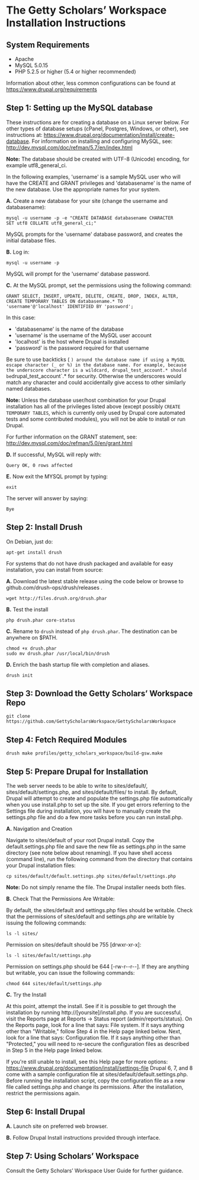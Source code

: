 # The Getty Scholars’ Workspace Installation Instructions

## System Requirements

* Apache
 * MySQL 5.0.15
 * PHP 5.2.5 or higher (5.4 or higher recommended)

Information about other, less common configurations can be found at
https://www.drupal.org/requirements

## Step 1: Setting up the MySQL database

These instructions are for creating a database on a Linux server
below. For other types of database setups (cPanel, Postgres, Windows,
or other), see instructions at:
https://www.drupal.org/documentation/install/create-database. For
information on installing and configuring MySQL, see:
http://dev.mysql.com/doc/refman/5.7/en/index.html

**Note:** The database should be created with UTF-8 (Unicode) encoding,
for example utf8_general_ci.

In the following examples, 'username' is a sample MySQL user who will
have the CREATE and GRANT privileges and 'databasename' is the name of
the new database.  Use the appropriate names for your system.

**A.** Create a new database for your site (change the username and databasename):

    mysql -u username -p -e "CREATE DATABASE databasename CHARACTER
    SET utf8 COLLATE utf8_general_ci;"

MySQL prompts for the 'username' database password, and creates the initial database
files.

**B.** Log in:

    mysql -u username -p

MySQL will prompt for the 'username' database password.

**C.** At the MySQL prompt, set the permissions using the following command:

    GRANT SELECT, INSERT, UPDATE, DELETE, CREATE, DROP, INDEX, ALTER,
    CREATE TEMPORARY TABLES ON databasename.* TO
    'username'@'localhost' IDENTIFIED BY 'password';

In this case:
 * 'databasename' is the name of the database
 * 'username' is the username of the MySQL user account
 * 'localhost' is the host where Drupal is installed
 * 'password' is the password required for that username
 
Be sure to use backticks ( ` ) around the database name if using a
MySQL escape character (_ or %) in the database name. For example,
because the underscore character is a wildcard, drupal_test_account.*
should be `drupal\_test\_account`.* for security. Otherwise the
underscores would match any character and could accidentally give
access to other similarly named databases.

**Note:** Unless the database user/host combination for your Drupal
installation has all of the privileges listed above (except possibly
`CREATE TEMPORARY TABLES`, which is currently only used by Drupal core
automated tests and some contributed modules), you will not be able to
install or run Drupal.

For further information on the GRANT statement, see:
http://dev.mysql.com/doc/refman/5.0/en/grant.html

**D.** If successful, MySQL will reply with:

    Query OK, 0 rows affected

**E.** Now exit the MYSQL prompt by typing:

    exit
	
The server will answer by saying:

    Bye
	
## Step 2: Install Drush

On Debian, just do:

	apt-get install drush

For systems that do not have drush packaged and available for easy
installation, you can install from source:

**A.** Download the latest stable release using the code below or
browse to github.com/drush-ops/drush/releases .

    wget http://files.drush.org/drush.phar
	
**B.** Test the install

    php drush.phar core-status

**C.** Rename to `drush` instead of `php drush.phar`. The destination
can be anywhere on $PATH.

    chmod +x drush.phar
    sudo mv drush.phar /usr/local/bin/drush
	
**D.** Enrich the bash startup file with completion and aliases.

    drush init

## Step 3: Download the Getty Scholars’ Workspace Repo

    git clone https://github.com/GettyScholarsWorkspace/GettyScholarsWorkspace

## Step 4: Fetch Required Modules

    drush make profiles/getty_scholars_workspace/build-gsw.make
	
## Step 5: Prepare Drupal for Installation

The web server needs to be able to write to sites/default/,
sites/default/settings.php, and sites/default/files/ to install. By
default, Drupal will attempt to create and populate the settings.php
file automatically when you use install.php to set up the site. If you
get errors referring to the Settings file during installation, you
will have to manually create the settings.php file and do a few more
tasks before you can run install.php.

**A.** Navigation and Creation

Navigate to sites/default of your root Drupal install. Copy the
default.settings.php file and save the new file as settings.php in the
same directory (see note below about renaming). If you have shell
access (command line), run the following command from the directory
that contains your Drupal installation files:

    cp sites/default/default.settings.php sites/default/settings.php

**Note:** Do not simply rename the file. The Drupal installer needs both
files.

**B.** Check That the Permissions Are Writable:

By default, the sites/default and settings.php files should be
writable. Check that the permissions of sites/default and settings.php
are writable by issuing the following commands:

    ls -l sites/

Permission on sites/default should be 755 [drwxr-xr-x]:

    ls -l sites/default/settings.php
	
Permission on settings.php should be 644 [-rw-r--r--].  If they are
anything but writable, you can issue the following commands:

    chmod 644 sites/default/settings.php

**C.** Try the Install

At this point, attempt the install. See if it is possible to get
through the installation by running http://[yoursite]/install.php. If
you are successful, visit the Reports page at Reports -> Status report
(admin/reports/status). On the Reports page, look for a line that
says: File system. If it says anything other than "Writable," follow
Step 4 in the Help page linked below. Next, look for a line that says:
Configuration file. If it says anything other than "Protected," you
will need to re-secure the configuration files as described in Step 5
in the Help page linked below.

If you're still unable to install, see this Help page for more
options: https://www.drupal.org/documentation/install/settings-file
Drupal 6, 7, and 8 come with a sample configuration file at
sites/default/default.settings.php. Before running the installation
script, copy the configuration file as a new file called settings.php
and change its permissions. After the installation, restrict the
permissions again.

## Step 6: Install Drupal

**A.** Launch site on preferred web browser.

**B.** Follow Drupal Install instructions provided through interface.

## Step 7: Using Scholars’ Workspace

Consult the Getty Scholars’ Workspace User Guide for further guidance.

